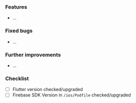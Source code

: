 ### Features
- ...

### Fixed bugs
- ...

### Further improvements
- ...

### Checklist
- [ ] Flutter version checked/upgraded
- [ ] Firebase SDK Version in `/ios/Podfile` checked/upgraded
